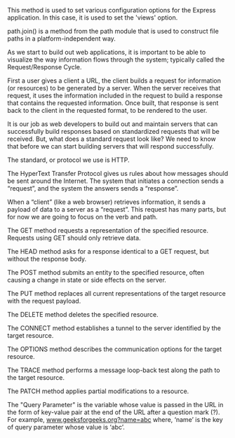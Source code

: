 <!-- set() method -->
This method is used to set various configuration options for the Express application. In this case, it is used to set the 'views' option.



<!-- join() Method -->
path.join() is a method from the path module that is used to construct file paths in a platform-independent way.




<!-- The Request and Response Cycle -->
As we start to build out web applications, it is important to be able to visualize the way information flows through the system; typically called the Request/Response Cycle.

First a user gives a client a URL, the client builds a request for information (or resources) to be generated by a server. When the server receives that request, it uses the information included in the request to build a response that contains the requested information. Once built, that response is sent back to the client in the requested format, to be rendered to the user.

It is our job as web developers to build out and maintain servers that can successfully build responses based on standardized requests that will be received. But, what does a standard request look like? We need to know that before we can start building servers that will respond successfully.

The standard, or protocol we use is HTTP.



<!-- HTTP Requests and Responses -->
The HyperText Transfer Protocol gives us rules about how messages should be sent around the Internet. The system that initiates a connection sends a “request”, and the system the answers sends a “response”.



<!-- HTTP Request -->
When a “client” (like a web browser) retrieves information, it sends a payload of data to a server as a “request”. This request has many parts, but for now we are going to focus on the verb and path.


<!-- HTTP Request Methods -->

<!-- GET -->
The GET method requests a representation of the specified resource. Requests using GET should only retrieve data.

<!-- HEAD -->
The HEAD method asks for a response identical to a GET request, but without the response body.

<!-- POST -->
The POST method submits an entity to the specified resource, often causing a change in state or side effects on the server.

<!-- PUT -->
The PUT method replaces all current representations of the target resource with the request payload.

<!-- DELETE -->
The DELETE method deletes the specified resource.

<!-- CONNECT -->
The CONNECT method establishes a tunnel to the server identified by the target resource.

<!-- OPTIONS -->
The OPTIONS method describes the communication options for the target resource.

<!-- TRACE -->
The TRACE method performs a message loop-back test along the path to the target resource.

<!-- PATCH -->
The PATCH method applies partial modifications to a resource.



<!-- Query Parameter -->
The "Query Parameter" is the variable whose value is passed in the URL in the form of key-value pair at the end of the URL after a question mark (?). For example, www.geeksforgeeks.org?name=abc where, ‘name’ is the key of query parameter whose value is ‘abc’.








